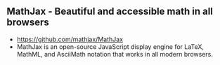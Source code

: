 ## MathJax - Beautiful and accessible math in all browsers
- https://github.com/mathjax/MathJax
- MathJax is an open-source JavaScript display engine for LaTeX, MathML, and AsciiMath notation that works in all modern browsers.